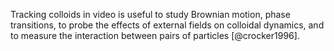 Tracking colloids in video is useful to study Brownian motion, phase transitions, to probe the effects of external fields on colloidal dynamics, and to measure the interaction between pairs of particles [@crocker1996].
